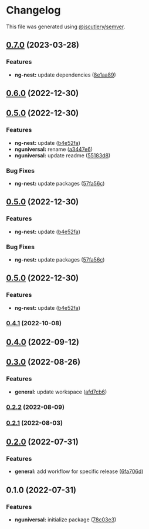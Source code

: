 # Changelog

This file was generated using [@jscutlery/semver](https://github.com/jscutlery/semver).

## [0.7.0](https://github.com/nxarch/nxarch/compare/nguniversal@0.6.0...nguniversal@0.7.0) (2023-03-28)


### Features

* **ng-nest:** update dependencies ([8e1aa89](https://github.com/nxarch/nxarch/commit/8e1aa89d121b03280ba2e1e64afa5e1ea68868a2))

## [0.6.0](https://github.com/nxarch/nxarch/compare/nguniversal@0.5.0...nguniversal@0.6.0) (2022-12-30)

## [0.5.0](https://github.com/nxarch/nxarch/compare/nguniversal@0.4.0...nguniversal@0.5.0) (2022-12-30)


### Features

* **ng-nest:** update ([b4e52fa](https://github.com/nxarch/nxarch/commit/b4e52faf7042cfc7d126672ddb248b236eb1dcbe))
* **nguniversal:** rename ([a3447e6](https://github.com/nxarch/nxarch/commit/a3447e6464547bbcd26094143492dbdae642c364))
* **nguniversal:** update readme ([55183d8](https://github.com/nxarch/nxarch/commit/55183d8a9d86767f8dde86e9b95e952c72f1322a))


### Bug Fixes

* **ng-nest:** update packages ([57fa56c](https://github.com/nxarch/nxarch/commit/57fa56c501d696712a6dd5f7ae9390faaa2e1fb7))

## [0.5.0](https://github.com/nxarch/nxarch/compare/nguniversal@0.4.0...nguniversal@0.5.0) (2022-12-30)


### Features

* **ng-nest:** update ([b4e52fa](https://github.com/nxarch/nxarch/commit/b4e52faf7042cfc7d126672ddb248b236eb1dcbe))


### Bug Fixes

* **ng-nest:** update packages ([57fa56c](https://github.com/nxarch/nxarch/commit/57fa56c501d696712a6dd5f7ae9390faaa2e1fb7))

## [0.5.0](https://github.com/nxarch/nxarch/compare/nguniversal@0.4.0...nguniversal@0.5.0) (2022-12-30)


### Features

* **ng-nest:** update ([b4e52fa](https://github.com/nxarch/nxarch/commit/b4e52faf7042cfc7d126672ddb248b236eb1dcbe))

### [0.4.1](https://github.com/nxarch/nxarch/compare/nguniversal@0.4.0...nguniversal@0.4.1) (2022-10-08)

## [0.4.0](https://github.com/nxarch/nxarch/compare/nguniversal@0.3.0...nguniversal@0.4.0) (2022-09-12)

## [0.3.0](https://github.com/nxarch/nxarch/compare/nguniversal@0.2.2...nguniversal@0.3.0) (2022-08-26)


### Features

* **general:** update workspace ([afd7cb6](https://github.com/nxarch/nxarch/commit/afd7cb67c2eee00c041d734c5a74f9119085e1ea))

### [0.2.2](https://github.com/nxarch/nxarch/compare/nguniversal@0.2.1...nguniversal@0.2.2) (2022-08-09)

### [0.2.1](https://github.com/nxarch/nxarch/compare/nguniversal@0.2.0...nguniversal@0.2.1) (2022-08-03)

## [0.2.0](https://github.com/nxarch/nxarch/compare/nguniversal@0.1.0...nguniversal@0.2.0) (2022-07-31)


### Features

* **general:** add workflow for specific release ([6fa706d](https://github.com/nxarch/nxarch/commit/6fa706d1a0a6735b651dd07defbc3c2ee26ebcc5))

## 0.1.0 (2022-07-31)


### Features

* **nguniversal:** initialize package ([78c03e3](https://github.com/nxarch/nxarch/commit/78c03e3c2087ccacf10b85c0a21501a479484a7c))
